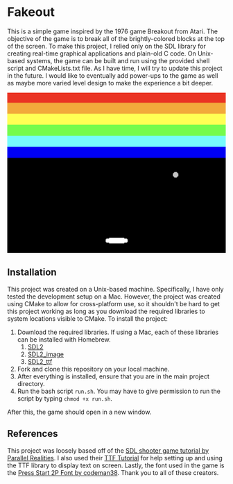 # Fakeout

This is a simple game inspired by the 1976 game Breakout from Atari. The objective of the game is to break all of the
brightly-colored blocks at the top of the screen. To make this project, I relied only on the SDL library
for creating real-time graphical applications and plain-old C code. On Unix-based systems, the game can be
built and run using the provided shell script and CMakeLists.txt file. As I have time, I will try to update
this project in the future. I would like to eventually add power-ups to the game as well as maybe more varied
level design to make the experience a bit deeper.

![An example screenshot of Fakeout.](screenshots/Fakeout_Screenshot.png "A Game of Fakeout")

## Installation

This project was created on a Unix-based machine. Specifically, I have only tested the development setup on a Mac.
However, the project was created using CMake to allow for cross-platform use, so it shouldn't be hard to get this
project working as long as you download the required libraries to system locations visible to CMake. To install
the project: 

1. Download the required libraries. If using a Mac, each of these libraries can be installed with Homebrew.
    1. [SDL2](https://www.libsdl.org/)
    2. [SDL2_image](https://wiki.libsdl.org/SDL2_image/FrontPage)
    3. [SDL2_ttf](https://wiki.libsdl.org/SDL2_ttf/FrontPage)
2. Fork and clone this repository on your local machine.
3. After everything is installed, ensure that you are in the main project directory.
4. Run the bash script `run.sh`. You may have to give permission to run the script by typing `chmod +x run.sh`.

After this, the game should open in a new window.

## References

This project was loosely based off of the [SDL shooter game tutorial by Parallel 
Realities](https://www.parallelrealities.co.uk/tutorials/#shooter). I also used their [TTF
Tutorial](https://www.parallelrealities.co.uk/tutorials/#ttf) for help setting up and using the TTF library to
display text on screen. Lastly, the font used in the game is the [Press Start 2P Font by
codeman38](https://www.fontspace.com/press-start-2p-font-f11591). Thank you to all of these creators.
